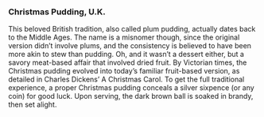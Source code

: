 ### Christmas Pudding, U.K.
This beloved British tradition, also called plum pudding, actually dates back to the Middle Ages. The name is a misnomer though,
since the original version didn’t involve plums, and the consistency is believed to have been more akin to stew than pudding.
Oh, and it wasn’t a dessert either, but a savory meat-based affair that involved dried fruit. By Victorian times, the Christmas pudding
evolved into today’s familiar fruit-based version, as detailed in Charles Dickens’ A Christmas Carol. To get the full traditional
experience, a proper Christmas pudding conceals a silver sixpence (or any coin) for good luck. Upon serving, the dark brown ball is soaked
in brandy, then set alight.
